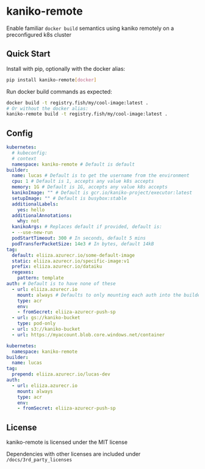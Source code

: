 # kaniko-remote
Enable familiar `docker build` semantics using kaniko remotely on a preconfigured k8s cluster

## Quick Start
Install with pip, optionally with the docker alias:

```bash
pip install kaniko-remote[docker]
```

Run docker build commands as expected:
```bash
docker build -t registry.fish/my/cool-image:latest .
# Or without the docker alias:
kaniko-remote build -t registry.fish/my/cool-image:latest .
```

## Config
```yaml
kubernetes:
  # kubeconfig: 
  # context
  namespace: kaniko-remote # Default is default
builder:
  name: lucas # Default is to get the username from the environment
  cpu: 1 # Default is 1, accepts any value k8s accepts
  memory: 1G # Default is 1G, accepts any value k8s accepts
  kanikoImage: "" # Default is gcr.io/kaniko-project/executor:latest
  setupImage: "" # Default is busybox:stable
  additionalLabels:
    yes: hello
  additionalAnnotations:
    why: not
  kanikoArgs: # Replaces default if provided, default is:
  - --use-new-run
  podStartTimeout: 300 # In seconds, default 5 mins
  podTransferPacketSize: 14e3 # In bytes, default 14kB
tag:
  default: eliiza.azurecr.io/some-default-image
  static: eliiza.azurecr.io/specific-image:v1
  prefix: eliiza.azurecr.io/dataiku
  regexes:
    pattern: template
auth: # Default is to have none of these
  - url: eliiza.azurecr.io
    mount: always # Defaults to only mounting each auth into the builder if the url matches the tag being built
    type: acr
    env:
    - fromSecret: eliiza-azurecr-push-sp
  - url: gs://kaniko-bucket
    type: pod-only
  - url: s3://kaniko-bucket
  - url: https://myaccount.blob.core.windows.net/container
```

```yaml
kubernetes:
  namespace: kaniko-remote
builder:
  name: lucas
tag:
  prepend: eliiza.azurecr.io/lucas-dev
auth:
  - url: eliiza.azurecr.io
    mount: always
    type: acr
    env:
    - fromSecret: eliiza-azurecr-push-sp
```

## License

kaniko-remote is licensed under the MIT license

Dependencies with other licenses are included under `/docs/3rd_party_licenses`